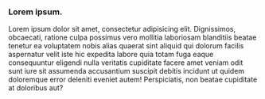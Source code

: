 ### Lorem ipsum.

Lorem ipsum dolor sit amet, consectetur adipisicing elit. Dignissimos, obcaecati, ratione culpa possimus vero mollitia laboriosam blanditiis beatae tenetur ea voluptatem nobis alias quaerat sint aliquid qui dolorum facilis aspernatur velit iste hic expedita labore quia totam fuga eaque consequuntur eligendi nulla veritatis cupiditate facere amet veniam odit sunt iure sit assumenda accusantium suscipit debitis incidunt ut quidem doloremque error deleniti eveniet autem! Perspiciatis, non beatae cupiditate at doloribus aut?